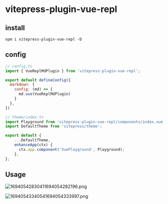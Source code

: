 # vitepress-plugin-vue-repl


## install

```shell
npm i vitepress-plugin-vue-repl -D
```



## config

```js
// config.ts
import { VueReplMdPlugin } from 'vitepress-plugin-vue-repl';

export default defineConfig({
  markdown: {
    config: (md) => {
      md.use(VueReplMdPlugin)
    }
  },
})
```


```js
// theme/index.ts
import Playground from 'vitepress-plugin-vue-repl/components/index.vue'
import DefaultTheme from 'vitepress/theme';

export default {
    ...DefaultTheme,
    enhanceApp(ctx) {
      ctx.app.component('VuePlayground', Playground);
    },
};
```


## Usage

![16940542830411694054282196.png](https://fastly.jsdelivr.net/gh/fyhhub/imgs@main/16940542830411694054282196.png)


![16940543340541694054333997.png](https://fastly.jsdelivr.net/gh/fyhhub/imgs@main/16940543340541694054333997.png)